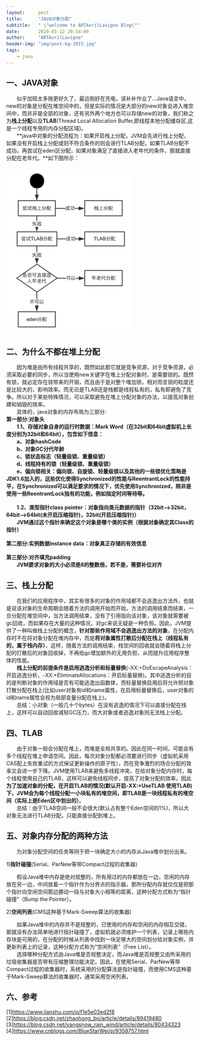 ```yaml
---
layout:     post
title:      "JAVA对象分配"
subtitle:   " \"welcome to ARTAvrilLavigne Blog\""
date:       2020-05-12 20:54:00
author:     "ARTAvrilLavigne"
header-img: "img/post-bg-2015.jpg"
tags:
    - java
---
```

## 一、JAVA对象<br>

　　似乎加班太多拖更好久了，最近刚好在充电，该补补作业了...Java语言中，new的对象是分配在堆空间中的，但是实际的情况是大部分的new对象会进入堆空间中，而并非是全部的对象，还有另外两个地方也可以存储new的对象，我们称之为**栈上分配**以及**TLAB**(Thread Local Allocation Buffer,即线程本地分配缓存区,这是一个线程专用的内存分配区域)。<br>
　　**java中对象的分配流程为：如果开启栈上分配，JVM会先进行栈上分配，如果没有开启栈上分配或则不符合条件的则会进行TLAB分配，如果TLAB分配不成功，再尝试在eden区分配，如果对象满足了直接进入老年代的条件，那就直接分配在老年代。**如下图所示：<br>
　　　　　　　　　　　　　　　　　　![object](https://github.com/ARTAvrilLavigne/ARTAvrilLavigne.github.io/blob/master/myblog/2020-05-12-Object-Allocation/1.png?raw=true)<br>

## 二、为什么不都在堆上分配<br>

　　因为堆是由所有线程共享的，既然如此那它就是竞争资源，对于竞争资源，必须采取必要的同步，所以当使用new关键字在堆上分配对象时，是需要锁的。既然有锁，就必定存在锁带来的开销，而且由于是对整个堆加锁，相对而言锁的粒度还是比较大的，影响效率。而无论是TLAB还是栈都是线程私有的，私有即避免了竞争。所以对于某些特殊情况，可以采取避免在堆上分配对象的办法，以提高对象创建和销毁的效率。<br>
　　具体的，java对象的内存布局为三部分:<br>
**第一部分:对象头**<br>
　　**1.1、存储对象自身的运行时数据：Mark Word（在32bit和64bit虚拟机上长度分别为32bit和64bit），包含如下信息：**<br>
　　**a、对象hashCode**<br>
　　**b、对象GC分代年龄**<br>
　　**c、锁状态标志（轻量级锁、重量级锁）**<br>
　　**d、线程持有的锁（轻量级锁、重量级锁）**<br>
　　**e、偏向锁相关：偏向锁、自旋锁、轻量级锁以及其他的一些锁优化策略是JDK1.6加入的，这些优化使得Synchronized的性能与ReentrantLock的性能持平，在Synchronized可以满足要求的情况下，优先使用Synchronized，除非是使用一些ReentrantLock独有的功能，例如指定时间等待等。**<br>
<br>
　　**1.2、类型指针class pointer：对象指向类元数据的指针（32bit-->32bit，64bit-->64bit(未开启压缩指针)，32bit(开启压缩指针)）**<br>
　　**JVM通过这个指针来确定这个对象是哪个类的实例（根据对象确定其Class的指针）**<br>
<br>
**第二部分:实例数据instance data：对象真正存储的有效信息**<br>
<br>
**第三部分:对齐填充padding**<br>
　　**JVM要求对象的大小必须是8的整数倍，若不是，需要补位对齐**<br>

## 三、栈上分配<br>

　　在我们的应用程序中，其实有很多的对象的作用域都不会逃逸出方法外，也就是说该对象的生命周期会随着方法的调用开始而开始，方法的调用结束而结束，一旦分配在堆空间中，当方法调用结束，没有了引用指向该对象，该对象就需要被gc回收，而如果存在大量的这种情况，对gc来说无疑是一种负担。因此，JVM提供了一种叫做栈上分配的概念，**针对那些作用域不会逃逸出方法的对象**，在分配内存时不在将对象分配在堆内存中，而是**将对象属性打散后分配在栈上（线程私有的，属于栈内存）**，这样，随着方法的调用结束，栈空间的回收就会随着将栈上分配的打散后的对象回收掉，不再给gc增加额外的无用负担，从而提升应用程序整体的性能。<br>
　　**栈上分配的前提条件是启用逃逸分析和标量替换**(-XX:+DoEscapeAnalysis：开启逃逸分析，-XX:+EliminateAllocations：开启标量替换)。其中逃逸分析的目的是判断对象的作用域是否有可能逃逸出函数体，而标量替换启用后将允许把对象打散分配在栈上(比如user对象有id和name属性，在启用标量替换后，user对象的id和name属性会视为局部变量分配在栈上)。<br>
　　总结：小对象（一般几十个bytes）在没有逃逸的情况下可以直接分配在栈上，这样可以自动回收减轻GC压力，而大对象或者逃逸对象则无法栈上分配。<br>

## 四、TLAB<br>

　　由于对象一般会分配在堆上，而堆是全局共享的。因此在同一时间，可能会有多个线程在堆上申请空间。因此，每次对象分配都必须要进行同步（虚拟机采用CAS配上失败重试的方式保证更新操作的原子性），而在竞争激烈的场合分配的效率又会进一步下降。JVM使用TLAB来避免多线程冲突，在给对象分配内存时，每个线程使用自己的TLAB，这样可以避免线程同步，提高了对象分配的效率。因此**为了加速对象的分配，在开启TLAB的情况(默认开启-XX:+UseTLAB 使用TLAB)下，JVM会为每个线程分配一小块私有的堆空间，即TLAB是一块线程私有的堆空间（实际上是Eden区中划出的）**。<br>
　　总结：由于TLAB空间一般不会很大(默认占有整个Eden空间的1%)，所以大对象无法进行TLAB分配，只能直接分配到堆上。<br>

## 五、对象内存分配的两种方法<br>

　　为对象分配空间的任务等同于把一块确定大小的内存从Java堆中划分出来。<br>

1)**指针碰撞**(Serial、ParNew等带Compact过程的收集器)<br>

　　假设Java堆中内存是绝对规整的，所有用过的内存都放在一边，空闲的内存放在另一边，中间放着一个指针作为分界点的指示器，那所分配内存就仅仅是把那个指针向空闲空间那边挪动一段与对象大小相等的距离，这种分配方式称为“指针碰撞”（Bump the Pointer）。<br>

2)**空闲列表**(CMS这种基于Mark-Sweep算法的收集器)<br>

　　如果Java堆中的内存并不是规整的，已使用的内存和空闲的内存相互交错，那就没有办法简单地进行指针碰撞了，虚拟机就必须维护一个列表，记录上哪些内存块是可用的，在分配的时候从列表中找到一块足够大的空间划分给对象实例，并更新列表上的记录，这种分配方式称为“空闲列表”（Free List）。<br>
　　选择哪种分配方式由Java堆是否规整决定，而Java堆是否规整又由所采用的垃圾收集器是否带有压缩整理功能决定。因此，在使用Serial、ParNew等带Compact过程的收集器时，系统采用的分配算法是指针碰撞，而使用CMS这种基于Mark-Sweep算法的收集器时，通常采用空闲列表。<br>

## 六、参考<br>

[1]https://www.jianshu.com/p/f1e5e03ed2f8<br>
[2]https://blog.csdn.net/zhaohong_bo/article/details/89419480<br>
[3]https://blog.csdn.net/yangsnow_rain_wind/article/details/80434323<br>
[4]https://www.cnblogs.com/BlueStarWei/p/9358757.html<br>









